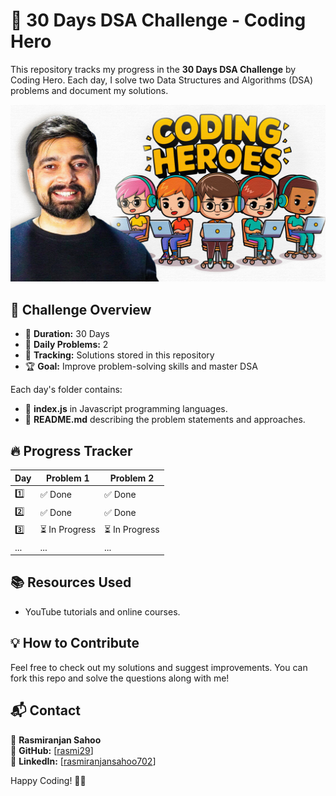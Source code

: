 # 🚀 30 Days DSA Challenge - Coding Hero

This repository tracks my progress in the **30 Days DSA Challenge** by Coding Hero. Each day, I solve two Data Structures and Algorithms (DSA) problems and document my solutions.

![Alt Text](images/codinghero.jpg)


## 📌 Challenge Overview
- 📅 **Duration:** 30 Days  
- 🔢 **Daily Problems:** 2  
- 📂 **Tracking:** Solutions stored in this repository  
- 🏆 **Goal:** Improve problem-solving skills and master DSA  

Each day's folder contains:
- 📝 **index.js** in Javascript programming languages.
- 📖 **README.md** describing the problem statements and approaches.

## 🔥 Progress Tracker
| Day  | Problem 1 | Problem 2 |
|------|----------|----------|
| 1️⃣  | ✅ Done | ✅ Done |
| 2️⃣  | ✅ Done | ✅ Done |
| 3️⃣  | ⏳ In Progress | ⏳ In Progress |
| ...  | ... | ... |

## 📚 Resources Used

- YouTube tutorials and online courses.

## 💡 How to Contribute
Feel free to check out my solutions and suggest improvements. You can fork this repo and solve the questions along with me!

## 📬 Contact
📧 **Rasmiranjan Sahoo**  
🚀 **GitHub:** [[rasmi29](https://github.com/rasmi29)]  
🔗 **LinkedIn:** [[rasmiranjansahoo702](https://www.linkedin.com/in/rasmiranjansahoo702)]  

Happy Coding! 🚀🔥

